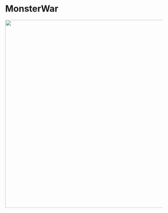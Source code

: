 # MonsterWar
 
<image src = "https://github.com/user-attachments/assets/232de599-1776-4ce8-a49b-7db13a73d57e" width = "800" height = "600"/>
